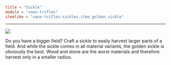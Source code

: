 ```toml
title = "Sickle"
module = "vane-trifles"
itemlike = "vane-trifles:sickles.item_golden_sickle"
```
---
![](assets/gifs/sickle.gif)

Do you have a bigger field? Craft a sickle to easily harvest larger parts of a field. And while the sickle comes in all material variants, the golden sickle is obviously the best. Wood and stone are the worst materials and therefore harvest only in a smaller radius.
